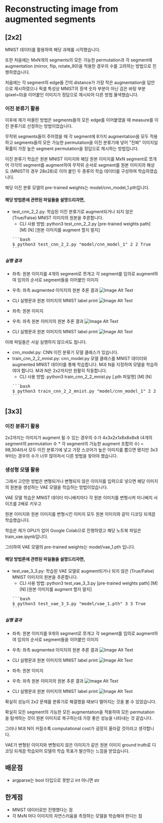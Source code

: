 # Reconstructing image from augmented segments
## [2x2]
MNIST 데이터를 활용하여 해당 과제를 시작했습니다.

또한 처음에는 MxN개의 segments의 모든 가능한 permutation과 각 segment에 augmentation (mirror, flip, rotate_90)을 적용한 경우의 수를 고려하는 방법으로 진행하였습니다.

처음에는 각 segment의 edge들 간의 distance가 가장 작은 augmentation을 답안으로 제시하였으나 픽셀 특성상 MNIST의 흰색 숫자 부분이 아닌 검은 바탕 부분 (pixel=0)을 이어붙인 이미지가 정답으로 제시되어 다른 방법 물색했습니다.

### 이진 분류기 활용

이후에 제가 떠올린 방법은 segments들의 모든 edge를 이어붙였을 때 measure를 이진 분류기로 산정하는 방법이었습니다.

무작위 segments들이 주어졌을 때 각 segment에 8가지 augmentation을 모두 적용하고 segments들의 모든 가능한 permutation을 이진 분류기에 넣어 "진짜" 이미지일 확률이 가장 높은 segment permutation을 정답으로 제시하는 방법입니다.

이진 분류기 학습은 원본 MNIST 이미지와 해당 원본 이미지를 MxN segment로 쪼개어 각각의 segment를 augment하여 무작위 순서로 segment를 원본 이미지의 해상도 (MNIST의 경우 28x28)로 이어 붙인 두 종류의 학습 데이터를 구성하여 학습하였습니다.

해당 이진 분류 모델의 pre-trained weights는 model/cnn_model_1.pth입니다.

#### 해당 방법론에 관련된 파일들을 설명드리자면,
  - test_cnn_2_2.py: 학습된 이진 분류기로 augment되거나 되지 않은 (True/False) MNIST 이미지의 원본을 추론합니다.
    - CLI 사용 방법: python3 test_cnn_2_2.py [pre-trained weights path] [M] [N] [원본 이미지를 augment 할지 말지]
    <pre>
    ```bash
    $ python3 test_cnn_2_2.py "model/cnn_model_1" 2 2 True
    ```
  ##### 실행 결과
  - 좌측: 원본 이미지를 4개의 segment로 쪼개고 각 segment를 임의로 augment하여 임의의 순서로 segment들을 이어붙인 이미지
  - 우측: 좌측 augmented 이미지의 원본 추론 결과
  ![Image Alt Text](results/cnn_2_2_1_augmented.png)
  - CLI 실행문과 원본 이미지의 MNIST label print
  ![Image Alt Text](results/cnn_2_2_1_augmented_label.png)

  - 좌측: 원본 이미지
  - 우측: 좌측 원본 이미지의 원본 추론 결과
  ![Image Alt Text](results/cnn_2_2_3.png)
  - CLI 실행문과 원본 이미지의 MNIST label print
  ![Image Alt Text](results/cnn_2_2_3_label.png)

  아래 파일들은 사실 실행하지 않으셔도 됩니다.

  - cnn_model.py: CNN 이진 분류기 모델 클래스가 있습니다.
  - train_cnn_2_2_mnist.py: cnn_model.py 모델 클래스를 MNIST 데이터와 augmented MNIST 데이터를 통해 학습합니다. M과 N을 지정하여 모델을 학습하여야 합니다. M과 N은 2x2까지만 원활히 작동합니다.
    - CLI 사용 방법: python3 train_cnn_2_2_mnist.py [.pth 파일명] [M] [N]
    <pre>
    ```bash
    $ python3 train_cnn_2_2_mnist.py "model/cnn_model_1" 2 2
    ```
    </pre>
  
## [3x3]

### 이진 분류기 활용

2x2까지는 이미지가 augment 될 수 있는 경우의 수가 4x3x2x1x8x8x8x8 (4개의 segment의 permutation 수 * 각 segment의 가능한 augment 조합의 수) = 98,304라서 모두 이진 분류기에 넣고 가장 스코어가 높은 이미지를 뽑으면 됐지만 3x3부터는 경우의 수가 너무 많아져서 다른 방법을 찾아야 했습니다.

### 생성형 모델 활용

그래서 고안한 방법은 변형되거나 변형되지 않은 이미지를 입력으로 넣으면 해당 이미지의 원본을 생성하는 VAE 모델을 학습하는 방법이었습니다.

VAE 모델 학습은 MNIST 데이터 미니배치마다 각 원본 이미지를 변형시켜 미니배치 사이즈를 2배로 키우고

원본 이미지와 원본 이미지를 변형시킨 이미지 모두 원본 이미지와 같이 디코딩 되게끔 학습했습니다.

학습은 제가 GPU가 없어 Google Colab으로 진행하였고 해당 노트북 파일은 train_vae.ipynb입니다.

그리하여 VAE 모델의 pre-trained weights는 model/vae_1.pth 입니다.

#### 해당 방법론에 관련된 파일들을 설명드리자면,
  - test_vae_3_3.py: 학습된 VAE 모델로 augment되거나 되지 않은 (True/False) MNIST 이미지의 원본을 추론합니다.
    - CLI 사용 방법: python3 test_vae_3_3.py [pre-trained weights path] [M] [N] [원본 이미지를 augment 할지 말지]
    <pre>
    ```bash
    $ python3 test_vae_3_3.py "model/vae_1.pth" 3 3 True
    ```
  ##### 실행 결과
  - 좌측: 원본 이미지를 9개의 segment로 쪼개고 각 segment를 임의로 augment하여 임의의 순서로 segment들을 이어붙인 이미지
  - 우측: 좌측 augmented 이미지의 원본 추론 결과
  ![Image Alt Text](results/vae_3_3_9_augmented.png)
  - CLI 실행문과 원본 이미지의 MNIST label print
  ![Image Alt Text](results/vae_3_3_9_augmented_label.png)

  - 좌측: 원본 이미지
  - 우측: 좌측 원본 이미지의 원본 추론 결과
  ![Image Alt Text](results/vae_3_3_4.png)
  - CLI 실행문과 원본 이미지의 MNIST label print
  ![Image Alt Text](results/vae_3_3_4_label.png)

확실히 성능이 2x2 문제를 분류기로 해결했을 때보다 떨어지는 것을 볼 수 있었습니다.

확실히 모든 segment의 가능한 모든 augmentation을 적용하여 모든 permutation을 탐색하는 것이 원본 이미지로 복구하는데 가장 좋은 성능을 나타내는 것 같습니다.

그러나 M과 N이 커질수록 computational cost가 굉장히 올라갈 것이라고 생각합니다.

VAE가 변형된 이미지와 변형되지 않은 이미지가 같은 원본 이미지 ground truth로 디코딩 되게끔 학습되어 모델의 학습 목표가 발산하는 느낌을 받았습니다.

## 배운점
  - argparse는 bool 타입으로 못받고 int 아니면 str

## 한계점
  - MNIST 데이터로만 진행했다는 점
  - 각 MxN 마다 이미지의 자연스러움을 측정하는 모델을 학습해야 한다는 점